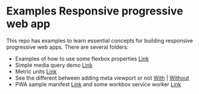 Examples Responsive progressive web app
================
This repo has examples to learn essential concepts for building responsive progressive web apps.
There are several folders:

* Examples of how to use some flexbox properties [Link](flexbox/examples.html)
* Simple media query demo [Link](media-queries/example.html)
* Metric units [Link](medidas/unidades-de-medida.html)
* See the different between adding meta viewport or not [With](meta-viewport/with.html) | [Without](meta-viewport/without.html)
* PWA sample manifest [Link](pwa/manifest/manifest.html) and some workbox service worker [Link](pwa/workbox-cache/index.html)
